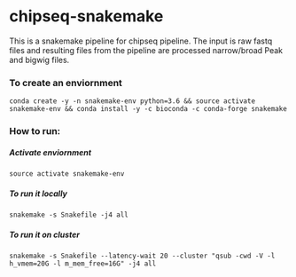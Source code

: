 # chipseq-snakemake
This is a snakemake pipeline for chipseq pipeline. 
The input is raw fastq files and resulting files from the pipeline are processed narrow/broad Peak and bigwig files.

### To create an enviornment
`conda create -y -n snakemake-env python=3.6 && source activate snakemake-env && conda install -y -c bioconda -c conda-forge snakemake`

### How to run:

##### Activate enviornment
`source activate snakemake-env`

##### To run it locally
`snakemake -s Snakefile -j4 all`

##### To run it on cluster
`snakemake -s Snakefile --latency-wait 20 --cluster "qsub -cwd -V -l h_vmem=20G -l m_mem_free=16G" -j4 all`
